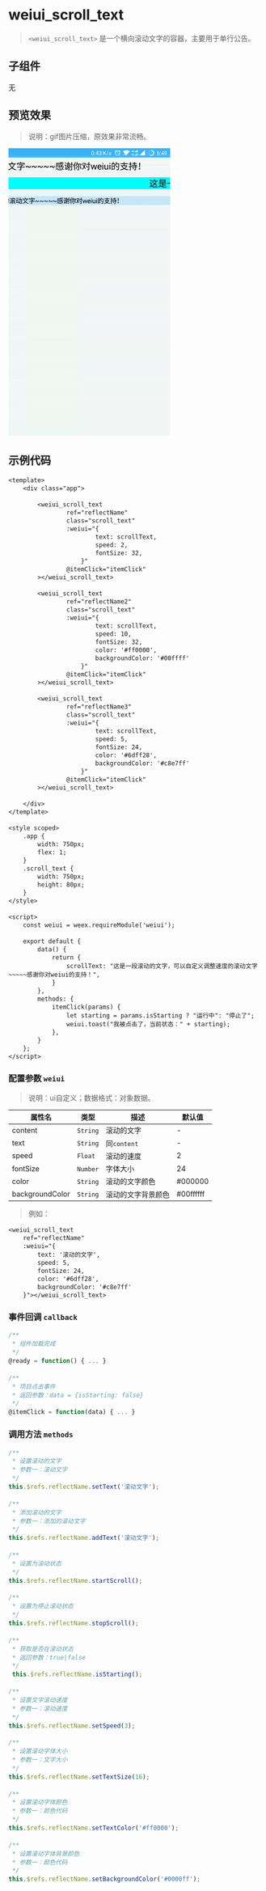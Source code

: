 # weiui_scroll_text

> `<weiui_scroll_text>` 是一个横向滚动文字的容器，主要用于单行公告。

## 子组件

无

## 预览效果

> 说明：gif图片压缩，原效果非常流畅。

![](media/ezgif-5-0c1dca77a0.gif)

## 示例代码

```vue
<template>
    <div class="app">

        <weiui_scroll_text
                ref="reflectName"
                class="scroll_text"
                :weiui="{
                        text: scrollText,
                        speed: 2,
                        fontSize: 32,
                    }"
                @itemClick="itemClick"
        ></weiui_scroll_text>

        <weiui_scroll_text
                ref="reflectName2"
                class="scroll_text"
                :weiui="{
                        text: scrollText,
                        speed: 10,
                        fontSize: 32,
                        color: '#ff0000',
                        backgroundColor: '#00ffff'
                    }"
                @itemClick="itemClick"
        ></weiui_scroll_text>

        <weiui_scroll_text
                ref="reflectName3"
                class="scroll_text"
                :weiui="{
                        text: scrollText,
                        speed: 5,
                        fontSize: 24,
                        color: '#6dff28',
                        backgroundColor: '#c8e7ff'
                    }"
                @itemClick="itemClick"
        ></weiui_scroll_text>

    </div>
</template>

<style scoped>
    .app {
        width: 750px;
        flex: 1;
    }
    .scroll_text {
        width: 750px;
        height: 80px;
    }
</style>

<script>
    const weiui = weex.requireModule('weiui');

    export default {
        data() {
            return {
                scrollText: "这是一段滚动的文字，可以自定义调整速度的滚动文字~~~~~感谢你对weiui的支持！",
            }
        },
        methods: {
            itemClick(params) {
                let starting = params.isStarting ? "运行中": "停止了";
                weiui.toast("我被点击了，当前状态：" + starting);
            },
        }
    };
</script>
```


### 配置参数 `weiui`
>说明：ui自定义；数据格式：对象数据。

| 属性名           | 类型     | 描述                          | 默认值     |
| ------------- | ------ | -------------------------- | ------- |
| content |`String`  | 滚动的文字           | -       |
| text |`String`  | 同`content`           | -       |
| speed |`Float`  | 滚动的速度           | 2       |
| fontSize |`Number`  | 字体大小           | 24       |
| color |`String`  | 滚动的文字颜色           | #000000       |
| backgroundColor |`String`  | 滚动的文字背景颜色           | #00ffffff       |

> 例如：

```vue
<weiui_scroll_text
    ref="reflectName"
    :weiui="{
        text: '滚动的文字',
        speed: 5,
        fontSize: 24,
        color: '#6dff28',
        backgroundColor: '#c8e7ff'
    }"></weiui_scroll_text>
```

### 事件回调 `callback`

``` js
/**
 * 组件加载完成
 */
@ready = function() { ... }

/**
 * 项目点击事件
 * 返回参数：data = {isStarting: false}
 */
@itemClick = function(data) { ... }
```

### 调用方法 `methods`

```js
/**
 * 设置滚动的文字
 * 参数一：滚动文字
 */
this.$refs.reflectName.setText('滚动文字');

/**
 * 添加滚动的文字
 * 参数一：添加的滚动文字
 */
this.$refs.reflectName.addText('滚动文字');

/**
 * 设置为滚动状态
 */
this.$refs.reflectName.startScroll();

/**
 * 设置为停止滚动状态
 */
this.$refs.reflectName.stopScroll();

/**
 * 获取是否在滚动状态
 * 返回参数：true|false
 */
 this.$refs.reflectName.isStarting();

/**
 * 设置文字滚动速度
 * 参数一：滚动速度
 */
this.$refs.reflectName.setSpeed(3);

/**
 * 设置滚动字体大小
 * 参数一：文字大小
 */
this.$refs.reflectName.setTextSize(16);

/**
 * 设置滚动字体颜色
 * 参数一：颜色代码
 */
this.$refs.reflectName.setTextColor('#ff0000');

/**
 * 设置滚动字体背景颜色
 * 参数一：颜色代码
 */
this.$refs.reflectName.setBackgroundColor('#0000ff');
```


